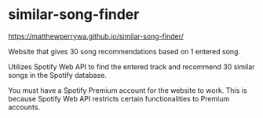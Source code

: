 # similar-song-finder
https://matthewperrywa.github.io/similar-song-finder/

Website that gives 30 song recommendations based on 1 entered song.

Utilizes Spotify Web API to find the entered track and recommend 30 similar songs in the Spotify database.

You must have a Spotify Premium account for the website to work. This is because Spotify Web API restricts certain functionalities to Premium accounts.
